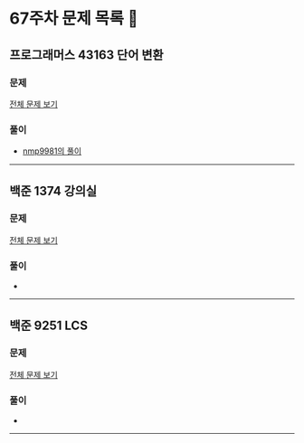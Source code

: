 # 67주차 문제 목록 📝

## 프로그래머스 43163 단어 변환    
### 문제
[전체 문제 보기](https://school.programmers.co.kr/learn/courses/30/lessons/43163)

### 풀이
- [nmp9981의 풀이](https://blog.naver.com/tybnasgo/222914941181)
___

## 백준 1374 강의실   
### 문제
[전체 문제 보기](https://www.acmicpc.net/problem/1374)

### 풀이
- 
___

## 백준 9251 LCS   
### 문제
[전체 문제 보기](https://www.acmicpc.net/problem/9251)

### 풀이
- 
___
